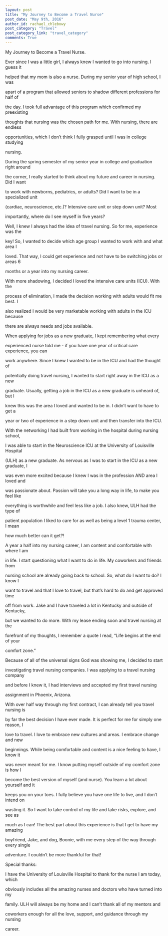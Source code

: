 ```yaml
---
layout: post
title: "My Journey to Become a Travel Nurse"
post_date: "May 9th, 2016"
author_id: rachael_chlebowy
post_category: "Travel"
post_category_link: "travel_category"
comments: True
---
```



<p>
My Journey to Become a Travel Nurse.
</p>

<p>

Ever since I was a little girl, I always knew I wanted to go into nursing. I guess it

helped that my mom is also a nurse. During my senior year of high school, I was

apart of a program that allowed seniors to shadow different professions for half of

the day. I took full advantage of this program which confirmed my preexisting

thoughts that nursing was the chosen path for me. With nursing, there are endless

opportunities, which I don’t think I fully grasped until I was in college studying

nursing.
</p>

<p>
During the spring semester of my senior year in college and graduation right around

the corner, I really started to think about my future and career in nursing. Did I want

to work with newborns, pediatrics, or adults? Did I want to be in a specialized unit

(cardiac, neuroscience, etc.)? Intensive care unit or step down unit? Most

importantly, where do I see myself in five years?
</p>

<p>

Well, I knew I always had the idea of travel nursing. So for me, experience was the

key! So, I wanted to decide which age group I wanted to work with and what area I

loved. That way, I could get experience and not have to be switching jobs or areas 6

months or a year into my nursing career.
</p>

<p>

With more shadowing, I decided I loved the intensive care units (ICU). With the

process of elimination, I made the decision working with adults would fit me best. I

also realized I would be very marketable working with adults in the ICU because

there are always needs and jobs available.
</p>

<p>

When applying for jobs as a new graduate, I kept remembering what every

experienced nurse told me - if you have one year of critical care experience, you can

work anywhere. Since I knew I wanted to be in the ICU and had the thought of

potentially doing travel nursing, I wanted to start right away in the ICU as a new

graduate. Usually, getting a job in the ICU as a new graduate is unheard of, but I

knew this was the area I loved and wanted to be in. I didn’t want to have to get a

year or two of experience in a step down unit and then transfer into the ICU.
</p>

<p>

With the networking I had built from working in the hospital during nursing school,

I was able to start in the Neuroscience ICU at the University of Louisville Hospital

(ULH) as a new graduate. As nervous as I was to start in the ICU as a new graduate, I

was even more excited because I knew I was in the profession AND area I loved and

was passionate about. Passion will take you a long way in life, to make you feel like

everything is worthwhile and feel less like a job. I also knew, ULH had the type of

patient population I liked to care for as well as being a level 1 trauma center, I mean

how much better can it get?!
</p>

<p>

A year a half into my nursing career, I am content and comfortable with where I am

in life. I start questioning what I want to do in life. My coworkers and friends from

nursing school are already going back to school. So, what do I want to do? I know I

want to travel and that I love to travel, but that’s hard to do and get approved time

off from work. Jake and I have traveled a lot in Kentucky and outside of Kentucky,

but we wanted to do more. With my lease ending soon and travel nursing at the

forefront of my thoughts, I remember a quote I read, “Life begins at the end of your

comfort zone.”
</p>

<p>

Because of all of the universal signs God was showing me, I decided to start

investigating travel nursing companies. I was applying to a travel nursing company

and before I knew it, I had interviews and accepted my first travel nursing

assignment in Phoenix, Arizona.
</p>

<p>

With over half way through my first contract, I can already tell you travel nursing is

by far the best decision I have ever made. It is perfect for me for simply one reason, I

love to travel. I love to embrace new cultures and areas. I embrace change and new

beginnings. While being comfortable and content is a nice feeling to have, I know it

was never meant for me. I know putting myself outside of my comfort zone is how I

become the best version of myself (and nurse). You learn a lot about yourself and it

keeps you on your toes. I fully believe you have one life to live, and I don’t intend on

wasting it. So I want to take control of my life and take risks, explore, and see as

much as I can! The best part about this experience is that I get to have my amazing

boyfriend, Jake, and dog, Boonie, with me every step of the way through every single

adventure. I couldn’t be more thankful for that!
</p>

<p>

Special thanks:

I have the University of Louisville Hospital to thank for the nurse I am today, which

obviously includes all the amazing nurses and doctors who have turned into my

family. ULH will always be my home and I can’t thank all of my mentors and

coworkers enough for all the love, support, and guidance through my nursing

career.

</p>
